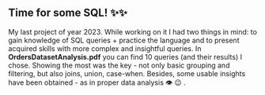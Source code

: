 ## Time for some SQL! :sparkles::sparkles:

My last project of year 2023. 
While working on it I had two things in mind: to gain knowledge of SQL queries + practice the language and to present acquired skills with more complex and insightful queries. 
In **OrdersDatasetAnalysis.pdf** you can find 10 queries (and their results) I chose. Showing the most was the key - not only basic grouping and filtering, but also joins, union, case-when. Besides, some usable insights have been obtained - as in proper data analysis :eye: :wink: .
